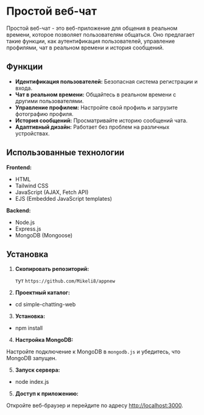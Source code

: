 # Простой веб-чат

Простой веб-чат - это веб-приложение для общения в реальном времени, которое позволяет пользователям общаться. Оно предлагает такие функции, как аутентификация пользователей, управление профилями, чат в реальном времени и история сообщений.

## Функции

- **Идентификация пользователей:** Безопасная система регистрации и входа.
- **Чат в реальном времени:** Общайтесь в реальном времени с другими пользователями.
- **Управление профилем:** Настройте свой профиль и загрузите фотографию профиля.
- **История сообщений:** Просматривайте историю сообщений чата.
- **Адаптивный дизайн:** Работает без проблем на различных устройствах.

## Использованные технологии

**Frontend:**

- HTML
- Tailwind CSS
- JavaScript (AJAX, Fetch API)
- EJS (Embedded JavaScript templates)

**Backend:**

- Node.js
- Express.js
- MongoDB (Mongoose)


## Установка

1. **Скопировать репозиторий:**

   тут ```https://github.com/Mikeli8/appnew```

2. **Проектный каталог:**

- cd simple-chatting-web

3. **Установка:**

- npm install

4. **Настройка MongoDB:**

Настройте подключение к MongoDB в `mongodb.js` и убедитесь, что MongoDB запущен.

5. **Запуск сервера:**

- node index.js

5. **Доступ к приложению:**

Откройте веб-браузер и перейдите по адресу [http://localhost:3000](http://localhost:3000).
